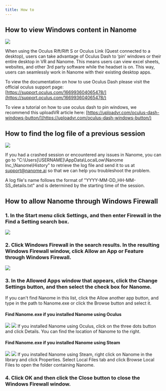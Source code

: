 ```yaml
---
title: How to
---
```


## How to view Windows content in Nanome

![](/assets/compressed/howto-page/OculusDash.gif)

When using the Oculus Rift/Rift S or Oculus Link (Quest connected to a desktop), users can take advantage of Oculus Dash to ‘pin’ windows or their entire desktop in VR and Nanome. This means users can view excel sheets, websites, and other 3rd party software while the headset is on. This way, users can seamlessly work in Nanome with their existing desktop apps.

To view the documentation on how to use Oculus Dash please visit the official oculus support page: [https://support.oculus.com/166993604065478/](https://support.oculus.com/166993604065478/)

To view a tutorial on how to use oculus dash to pin windows, we recommend this uploadVR article here: [https://uploadvr.com/oculus-dash-windows-button/](https://uploadvr.com/oculus-dash-windows-button/)

## How to find the log file of a previous session

![](/assets/compressed/howto-page/LogFile.png)

If you had a crashed session or encountered any issues in Nanome, you can go to "C:\Users\[USERNAME]\AppData\LocalLow\Nanome Inc\_\Nanome\History" to retrieve the log file and send it to us at support@nanome.ai so that we can help you troubleshoot the problem.

A log file's name follows the format of "YYYY-MM-DD_HH-MM-SS_details.txt" and is determined by the starting time of the session.

## How to allow Nanome through Windows Firewall

### 1. In the Start menu click Settings, and then enter Firewall in the Find a Setting search box.

![](/assets/compressed/howto-page/Firewall1.png)

### 2. Click Windows Firewall in the search results. In the resulting Windows Firewall window, click Allow an App or Feature through Windows Firewall.

![](/assets/compressed/howto-page/Firewall2.png)

### 3. In the Allowed Apps window that appears, click the Change Settings button, and then select the check box for Nanome.

If you can't find Nanome in this list, click the Allow another app button, and type in the path to Nanome.exe or click the Browse button and select it.

#### Find Nanome.exe if you installed Nanome using Oculus

![](/assets/compressed/howto-page/Path_Oculus0.png)
![](/assets/compressed/howto-page/Path_Oculus1.png)
If you installed Nanome using Oculus, click on the three dots button and click Details. You can find the location of Nanome to the right.

#### Find Nanome.exe if you installed Nanome using Steam

![](/assets/compressed/howto-page/Path_Steam0.png)
![](/assets/compressed/howto-page/Path_Steam1.png)
If you installed Nanome using Steam, right click on Nanome in the library and click Properties. Select Local Files tab and click Browse Local Files to open the folder containing Nanome.

### 4. Click OK and then click the Close button to close the Windows Firewall window.

<!--
## How to load molecules or workspace



## How to save my molecules or workspace

## How to change the display of the molecule

## How to view a Density Map

## How to change the Density Map Configuration

## How to play a trajectory

## How to view docked results

## How to focus on a binding site

## How to build a small molecule

## How to build an animation via frame duplication

## How to measure distances

## How to rotate a bond with measurements

## How to do advanced selection

## How to mutate a residue

## How to align structures through the RMSD plugin

## How to hide the environment

## How to export an image or file

## How to request presenter

## How to change the audio settings

## How to change your name

## How to teleport

## How to build/modify a macro -->
